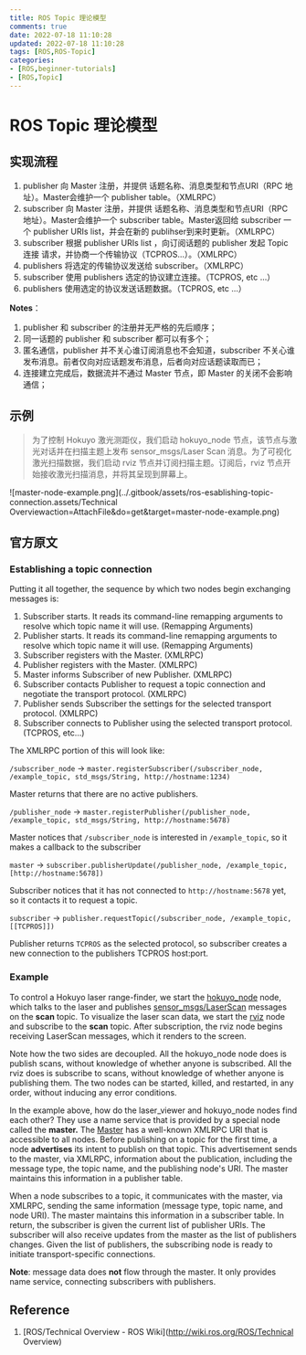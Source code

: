 ```yaml
---
title: ROS Topic 理论模型
comments: true
date: 2022-07-18 11:10:28
updated: 2022-07-18 11:10:28
tags: [ROS,ROS-Topic]
categories:
- [ROS,beginner-tutorials]
- [ROS,Topic]
---
```


# ROS Topic 理论模型

## 实现流程

1. publisher 向 Master 注册，并提供 话题名称、消息类型和节点URI（RPC 地址）。Master会维护一个 publisher table。（XMLRPC）
2. subscriber 向 Master 注册，并提供 话题名称、消息类型和节点URI（RPC 地址）。Master会维护一个 subscriber table。Master返回给 subscriber 一个 publisher URIs list，并会在新的 publihser到来时更新。（XMLRPC）
3. subscriber 根据 publisher URIs list ，向订阅话题的 publisher 发起 Topic 连接 请求，并协商一个传输协议（TCPROS...）。（XMLRPC）
4. publishers 将选定的传输协议发送给 subscriber。（XMLRPC）
5. subscriber 使用 publishers 选定的协议建立连接。（TCPROS, etc ...）
6. publishers 使用选定的协议发送话题数据。（TCPROS, etc ...）

**Notes**：

1. publisher 和 subscriber 的注册并无严格的先后顺序；
2. 同一话题的 publisher 和 subscriber 都可以有多个；
3. 匿名通信，publisher 并不关心谁订阅消息也不会知道，subscriber 不关心谁发布消息。前者仅向对应话题发布消息，后者向对应话题读取而已；
4. 连接建立完成后，数据流并不通过 Master 节点，即 Master 的关闭不会影响通信；

## 示例

> 为了控制 Hokuyo 激光测距仪，我们启动 hokuyo_node 节点，该节点与激光对话并在扫描主题上发布 sensor_msgs/Laser Scan 消息。为了可视化激光扫描数据，我们启动 rviz 节点并订阅扫描主题。订阅后，rviz 节点开始接收激光扫描消息，并将其呈现到屏幕上。

![master-node-example.png](../.gitbook/assets/ros-esablishing-topic-connection.assets/Technical Overviewaction=AttachFile&do=get&target=master-node-example.png)

## 官方原文

### Establishing a topic connection

Putting it all together, the sequence by which two nodes begin exchanging messages is:

1. Subscriber starts. It reads its command-line remapping arguments to resolve which topic name it will use. (Remapping Arguments)
2. Publisher starts. It reads its command-line remapping arguments to resolve which topic name it will use. (Remapping Arguments)
3. Subscriber registers with the Master. (XMLRPC)
4. Publisher registers with the Master. (XMLRPC)
5. Master informs Subscriber of new Publisher. (XMLRPC)
6. Subscriber contacts Publisher to request a topic connection and negotiate the transport protocol. (XMLRPC)
7. Publisher sends Subscriber the settings for the selected transport protocol. (XMLRPC)
8. Subscriber connects to Publisher using the selected transport protocol. (TCPROS, etc...)

The XMLRPC portion of this will look like:

`/subscriber_node` → `master.registerSubscriber(/subscriber_node, /example_topic, std_msgs/String, http://hostname:1234)`

Master returns that there are no active publishers.

`/publisher_node` → `master.registerPublisher(/publisher_node, /example_topic, std_msgs/String, http://hostname:5678)`

Master notices that `/subscriber_node` is interested in `/example_topic`, so it makes a callback to the subscriber

`master` → `subscriber.publisherUpdate(/publisher_node, /example_topic, [http://hostname:5678])`

Subscriber notices that it has not connected to `http://hostname:5678` yet, so it contacts it to request a topic.

`subscriber` → `publisher.requestTopic(/subscriber_node, /example_topic, [[TCPROS]])`

Publisher returns `TCPROS` as the selected protocol, so subscriber creates a new connection to the publishers TCPROS host:port.

### Example

To control a Hokuyo laser range-finder, we start the [hokuyo_node](http://wiki.ros.org/hokuyo_node) node, which talks to the laser and publishes [sensor_msgs/LaserScan](http://docs.ros.org/en/api/sensor_msgs/html/msg/LaserScan.html) messages on the **scan** topic. To visualize the laser scan data, we start the [rviz](http://wiki.ros.org/rviz) node and subscribe to the **scan** topic. After subscription, the rviz node begins receiving LaserScan messages, which it renders to the screen.

Note how the two sides are decoupled. All the hokuyo_node node does is publish scans, without knowledge of whether anyone is subscribed. All the rviz does is subscribe to scans, without knowledge of whether anyone is publishing them. The two nodes can be started, killed, and restarted, in any order, without inducing any error conditions.

In the example above, how do the laser_viewer and hokuyo_node nodes find each other? They use a name service that is provided by a special node called the **master.** The [Master](http://wiki.ros.org/Master) has a well-known XMLRPC URI that is accessible to all nodes. Before publishing on a topic for the first time, a node **advertises** its intent to publish on that topic. This advertisement sends to the master, via XMLRPC, information about the publication, including the message type, the topic name, and the publishing node's URI. The master maintains this information in a publisher table.

When a node subscribes to a topic, it communicates with the master, via XMLRPC, sending the same information (message type, topic name, and node URI). The master maintains this information in a subscriber table. In return, the subscriber is given the current list of publisher URIs. The subscriber will also receive updates from the master as the list of publishers changes. Given the list of publishers, the subscribing node is ready to initiate transport-specific connections.

**Note**: message data does **not** flow through the master. It only provides name service, connecting subscribers with publishers.

## Reference 

1. [ROS/Technical Overview - ROS Wiki](http://wiki.ros.org/ROS/Technical Overview)
